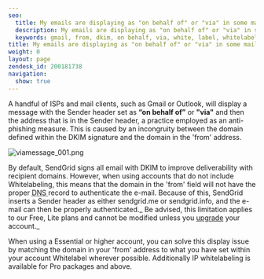 ```yaml
---
seo:
  title: My emails are displaying as "on behalf of" or "via" in some mail clients
  description: My emails are displaying as "on behalf of" or "via" in some mail clients
  keywords: gmail, from, dkim, on behalf, via, white, label, whitelabel, outlook
title: My emails are displaying as "on behalf of" or "via" in some mail clients
weight: 0
layout: page
zendesk_id: 200181738
navigation:
  show: true
---
```


A handful of ISPs and mail clients, such as Gmail or Outlook, will display a message with the Sender header set as  **“on behalf of”** or **"via"** and then the address that is in the Sender header, a practice employed as an anti-phishing measure. This is caused by an incongruity between the domain defined within the DKIM signature and the domain in the 'from' address.

![viamessage_001.png](https://sendgrid.zendesk.com/attachments/token/vhcbrycms5ryqog/?name=viamessage_001.png)

 

By default, SendGrid signs all email with DKIM to improve deliverability with recipient domains. However, when using accounts that do not include Whitelabeling, this means that the domain in the 'from' field will not have the proper <acronym title="Domain Name System">DNS </acronym>record to authenticate the e-mail. Because of this, SendGrid inserts a Sender header as either sendgrid.me or sendgrid.info, and the e-mail can then be properly authenticated._ Be advised, this limitation applies to our Free, Lite plans and cannot be modified unless you  [upgrade](https://app.sendgrid.com/settings/billing) your account._

When using a Essential or higher account, you can solve this display issue by matching the domain in your 'from' address to what you have set within your account Whitelabel wherever possible. Additionally IP whitelabeling is available for Pro packages and above.

